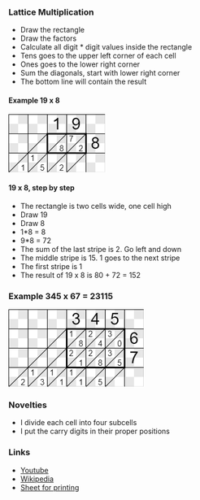 ### Lattice Multiplication

* Draw the rectangle
* Draw the factors
* Calculate all digit * digit values inside the rectangle
* Tens goes to the upper left corner of each cell
* Ones goes to the lower right corner
* Sum the diagonals, start with lower right corner
* The bottom line will contain the result

#### Example 19 x 8

![19x8](19x8.bmp)

#### 19 x 8, step by step

* The rectangle is two cells wide, one cell high
* Draw 19
* Draw 8
* 1*8 = 8
* 9*8 = 72
* The sum of the last stripe is 2. Go left and down
* The middle stripe is 15. 1 goes to the next stripe
* The first stripe is 1
* The result of 19 x 8 is 80 + 72 = 152

### Example 345 x 67 = 23115

![345x67](345x67.bmp)

### Novelties

* I divide each cell into four subcells
* I put the carry digits in their proper positions

### Links

* [Youtube](https://www.youtube.com/watch?v=x2UG0YzT2UA)
* [Wikipedia](https://en.wikipedia.org/wiki/Lattice_multiplication)
* [Sheet for printing](lattice.bmp)
